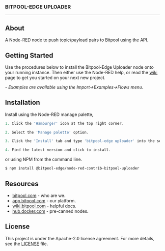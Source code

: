 <h3>BITPOOL-EDGE UPLOADER</h3>


---

## About

A Node-RED node to push topic/payload pairs to Bitpool using the API.


## Getting Started 

Use the procedures below to install the Bitpool-Edge Uploader node onto your running instance. Then either use the Node-RED help, or read the [wiki](https://wiki.bitpool.com/en/edge/apps/bitpool-edge/nr-bitpool-uploader) page to get you started on your next new project.

*- Examples are available using the Import->Examples->Flows menu.*

## Installation

Install using the Node-RED manage palette,


```javascript
1. Click the 'Hamburger' icon at the top right corner.

2. Select the 'Manage palette' option.

3. Click the 'Install' tab and type 'bitpool-edge uploader' into the search field.

4. Find the latest version and click to install.
```

or using NPM from the command line.

```bash
$ npm install @bitpool-edge/node-red-contrib-bitpool-uploader
```

## Resources
- [bitpool.com](https://www.bitpool.com/) - who are we.
- [app.bitpool.com](https://app.bitpool.com/) - our platform.
- [wiki.bitpool.com](https://wiki.bitpool.com/) - helpful docs.
- [hub.docker.com](https://hub.docker.com/r/bitpoolos/bitpool-edge) - pre-canned nodes.

## License

This project is under the Apache-2.0 license agreement. For more details, see the [LICENSE](LICENSE.txt) file.


